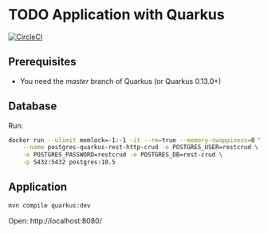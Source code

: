 # TODO Application with Quarkus

[![CircleCI](https://circleci.com/gh/cescoffier/quarkus-todo-app.svg?style=svg)](https://circleci.com/gh/cescoffier/quarkus-todo-app)

## Prerequisites

* You need the _master_ branch of Quarkus (or Quarkus 0.13.0+)


## Database

Run:

```bash
docker run --ulimit memlock=-1:-1 -it --rm=true --memory-swappiness=0 \
    --name postgres-quarkus-rest-http-crud -e POSTGRES_USER=restcrud \
    -e POSTGRES_PASSWORD=restcrud -e POSTGRES_DB=rest-crud \
    -p 5432:5432 postgres:10.5
```

## Application

```bash
mvn compile quarkus:dev
```

Open: http://localhost:8080/

